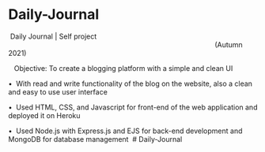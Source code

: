 # Daily-Journal


  Daily Journal | Self project                                                                                                                                                                                            (Autumn 2021)

   Objective: To create a blogging platform with a simple and clean UI

•  With read and write functionality of the blog on the website, also a clean and easy to use user interface

•  Used HTML, CSS, and Javascript for front-end of the web application and deployed it on Heroku

•  Used Node.js with Express.js and EJS for back-end development and MongoDB for database management 
#   D a i l y - J o u r n a l  
 